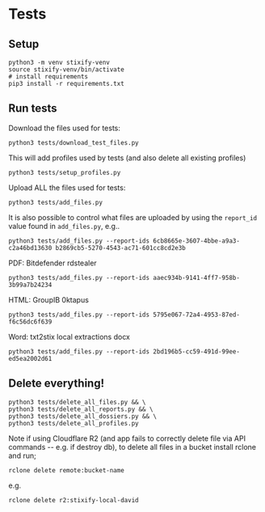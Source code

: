 # Tests

## Setup

```shell
python3 -m venv stixify-venv
source stixify-venv/bin/activate
# install requirements
pip3 install -r requirements.txt
````

## Run tests

Download the files used for tests:

```shell
python3 tests/download_test_files.py
```

This will add profiles used by tests (and also delete all existing profiles)

```shell
python3 tests/setup_profiles.py
```

Upload ALL the files used for tests:

```shell
python3 tests/add_files.py
```

It is also possible to control what files are uploaded by using the `report_id` value found in `add_files.py`, e.g..

```shell
python3 tests/add_files.py --report-ids 6cb8665e-3607-4bbe-a9a3-c2a46bd13630 b2869cb5-5270-4543-ac71-601cc8cd2e3b
```

PDF: Bitdefender rdstealer

```shell
python3 tests/add_files.py --report-ids aaec934b-9141-4ff7-958b-3b99a7b24234
```

HTML: GroupIB 0ktapus


```shell
python3 tests/add_files.py --report-ids 5795e067-72a4-4953-87ed-f6c56dc6f639
```

Word: txt2stix local extractions docx

```shell
python3 tests/add_files.py --report-ids 2bd196b5-cc59-491d-99ee-ed5ea2002d61
```


## Delete everything!

```shell
python3 tests/delete_all_files.py && \
python3 tests/delete_all_reports.py && \
python3 tests/delete_all_dossiers.py && \
python3 tests/delete_all_profiles.py
```

Note if using Cloudflare R2 (and app fails to correctly delete file via API commands -- e.g. if destroy db), to delete all files in a bucket install rclone and run;

```shell
rclone delete remote:bucket-name
```

e.g.

```shell
rclone delete r2:stixify-local-david
```